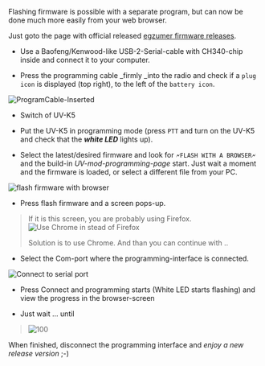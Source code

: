 Flashing firmware is possible with a separate program, but can now be done much more easily from your web browser.

Just goto the page with official released [egzumer firmware releases](https://github.com/egzumer/uv-k5-firmware-custom/releases).

* Use a Baofeng/Kenwood-like USB-2-Serial-cable with CH340-chip inside and connect it to your computer.

* Press the programming cable _firmly _into the radio and check if a `plug icon` is displayed (top right), to the left of the `battery icon`.

![ProgramCable-Inserted](https://github.com/egzumer/uv-k5-firmware-custom/assets/148579604/456bfa53-4457-4282-bed4-14205a917175)

* Switch of UV-K5

* Put the UV-K5 in programming mode (press `PTT` and turn on the UV-K5 and check that the _**white LED**_ lights up).

* Select the latest/desired firmware and look for 
 `🗲FLASH WITH A BROWSER🗲`
and the build-in _UV-mod-programming-page_ start.
Just wait a moment and the firmware is loaded, or select a different file from your PC. 

![flash firmware with browser](https://github.com/egzumer/uv-k5-firmware-custom/assets/148579604/c24ea880-cecd-4477-b89c-7988f61d5e15)

* Press flash firmware and a screen pops-up.

> If it is this screen, you are probably using Firefox.
> ![Use Chrome in stead of Firefox](https://github.com/egzumer/uv-k5-firmware-custom/assets/148579604/086b5025-3058-49b5-8762-fa6e095f6706)
> 
> Solution is to use Chrome.
> And than you can continue with ..

* Select the Com-port where the programming-interface is connected.

![Connect to serial port](https://github.com/egzumer/uv-k5-firmware-custom/assets/148579604/476b88e3-4d46-43bd-a954-c4673fa6dd7e)

* Press Connect and programming starts (White LED starts flashing) and view the progress in the browser-screen

* Just wait ... until

> ![100](https://github.com/egzumer/uv-k5-firmware-custom/assets/148579604/4cbcf252-dab0-45f8-b106-f753156eb95c)

When finished, disconnect the programming interface and _enjoy a new release version_ ;-)






